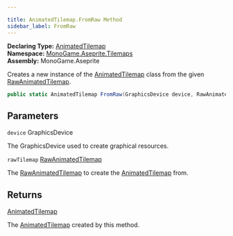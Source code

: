 ```yaml
---

title: AnimatedTilemap.FromRaw Method
sidebar_label: FromRaw
---
```

**Declaring Type:** [AnimatedTilemap](../)  
**Namespace:** [MonoGame.Aseprite.Tilemaps](../../)  
**Assembly:** MonoGame.Aseprite

Creates a new instance of the [AnimatedTilemap](../) class from the given [RawAnimatedTilemap](../../../RawTypes/RawAnimatedTilemap/).

```csharp
public static AnimatedTilemap FromRaw(GraphicsDevice device, RawAnimatedTilemap rawTilemap);
```

## Parameters

`device`  GraphicsDevice

The GraphicsDevice used to create graphical resources.

`rawTilemap`  [RawAnimatedTilemap](../../../RawTypes/RawAnimatedTilemap/)

The [RawAnimatedTilemap](../../../RawTypes/RawAnimatedTilemap/) to create the [AnimatedTilemap](../) from.

## Returns

[AnimatedTilemap](../)

The [AnimatedTilemap](../) created by this method.



